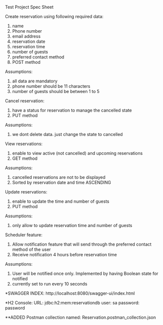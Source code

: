 Test Project Spec Sheet

Create reservation using following required data:
  1. name
  2. Phone number
  3. email address
  4. reservation date
  5. reservation time
  6. number of guests
  7. preferred contact method
  8. POST method
     
  Assumptions:
  1. all data are mandatory
  2. phone number should be 11 characters
  3. number of guests should be between 1 to 5

Cancel reservation:
  1. have a status for reservation to manage the cancelled state
  2. PUT method
     
  Assumptions:
  1. we dont delete data. just change the state to cancelled

View reservations:
  1. enable to view active (not cancelled) and upcoming reservations
  2. GET method
     
  Assumptions:
  1. cancelled reservations are not to be displayed
  2. Sorted by reservation date and time ASCENDING

Update reservations:
  1. enable to update the time and number of guests
  2. PUT method
     
  Assumptions:
  1. only allow to update reservation time and number of guests

Scheduler feature:
  1. Allow notification feature that will send through the preferred contact method of the user
  2. Receive notification 4 hours before reservation time
     
  Assumptions:
  1. User will be notified once only. Implemented by having Boolean state for notified
  2. currently set to run every 10 seconds

*SWAGGER INDEX: http://localhost:8080/swagger-ui/index.html

*H2 Console: 
  URL: jdbc:h2:mem:reservationdb
  user: sa
  password: password
  
**ADDED Postman collection named: Reservation.postman_collection.json

